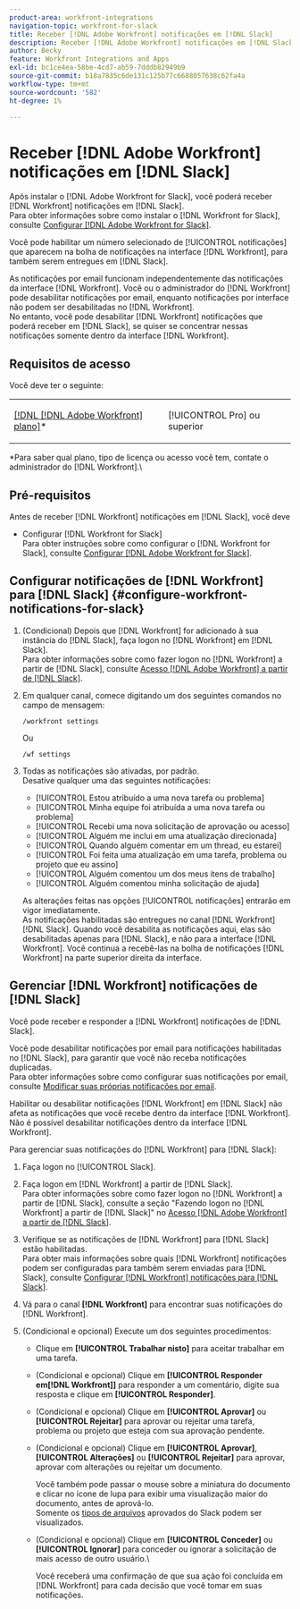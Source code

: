 ```yaml
---
product-area: workfront-integrations
navigation-topic: workfront-for-slack
title: Receber [!DNL Adobe Workfront] notificações em [!DNL Slack]
description: Receber [!DNL Adobe Workfront] notificações em [!DNL Slack]
author: Becky
feature: Workfront Integrations and Apps
exl-id: bc1ce4ea-58be-4cd7-ab59-7dddb82949b9
source-git-commit: b18a7835c6de131c125b77c6688057638c62fa4a
workflow-type: tm+mt
source-wordcount: '582'
ht-degree: 1%

---
```


# Receber [!DNL Adobe Workfront] notificações em [!DNL Slack]

<!--
<p data-mc-conditions="QuicksilverOrClassic.Draft mode">(NOTE: Alina: *** Linked to Accessing Workfront from Slack.***Some of this information is duplicating in Accessing Workfront from Slack (also screen shots))</p>
-->

Após instalar o [!DNL Adobe Workfront for Slack], você poderá receber [!DNL Workfront] notificações em [!DNL Slack].\
Para obter informações sobre como instalar o [!DNL Workfront for Slack], consulte [Configurar [!DNL Adobe Workfront for Slack]](../../workfront-integrations-and-apps/using-workfront-with-slack/configure-workfront-for-slack.md).

Você pode habilitar um número selecionado de [!UICONTROL notificações] que aparecem na bolha de notificações na interface [!DNL Workfront], para também serem entregues em [!DNL Slack].

As notificações por email funcionam independentemente das notificações da interface [!DNL Workfront]. Você ou o administrador do [!DNL Workfront] pode desabilitar notificações por email, enquanto notificações por interface não podem ser desabilitadas no [!DNL Workfront].\
No entanto, você pode desabilitar [!DNL Workfront] notificações que poderá receber em [!DNL Slack], se quiser se concentrar nessas notificações somente dentro da interface [!DNL Workfront].

## Requisitos de acesso

Você deve ter o seguinte:

<table style="table-layout:auto"> 
 <col> 
 </col> 
 <col> 
 </col> 
 <tbody> 
  <tr> 
   <td role="rowheader"><a href="https://business.adobe.com/br/products/workfront/pricing.html" target="_blank">[!DNL [!DNL Adobe Workfront] plano]</a>*</td> 
   <td> <p>[!UICONTROL Pro] ou superior</p> </td> 
  </tr> 
 </tbody> 
</table>

&#42;Para saber qual plano, tipo de licença ou acesso você tem, contate o administrador do [!DNL Workfront].\

## Pré-requisitos

Antes de receber [!DNL Workfront] notificações em [!DNL Slack], você deve

* Configurar [!DNL Workfront for Slack]\
   Para obter instruções sobre como configurar o [!DNL Workfront for Slack], consulte [Configurar [!DNL Adobe Workfront for Slack]](../../workfront-integrations-and-apps/using-workfront-with-slack/configure-workfront-for-slack.md).

## Configurar notificações de [!DNL Workfront] para [!DNL Slack] {#configure-workfront-notifications-for-slack}

1. (Condicional) Depois que [!DNL Workfront] for adicionado à sua instância do [!DNL Slack], faça logon no [!DNL Workfront] em [!DNL Slack].\
   Para obter informações sobre como fazer logon no [!DNL Workfront] a partir de [!DNL Slack], consulte [Acesso [!DNL Adobe Workfront] a partir de [!DNL Slack]](../../workfront-integrations-and-apps/using-workfront-with-slack/access-workfront-from-slack.md).

1. Em qualquer canal, comece digitando um dos seguintes comandos no campo de mensagem:

   `/workfront settings`

   Ou

   `/wf settings`

1. Todas as notificações são ativadas, por padrão.\
   Desative qualquer uma das seguintes notificações:

   * [!UICONTROL Estou atribuído a uma nova tarefa ou problema]
   * [!UICONTROL Minha equipe foi atribuída a uma nova tarefa ou problema]
   * [!UICONTROL Recebi uma nova solicitação de aprovação ou acesso]
   * [!UICONTROL Alguém me inclui em uma atualização direcionada]
   * [!UICONTROL Quando alguém comentar em um thread, eu estarei]
   * [!UICONTROL Foi feita uma atualização em uma tarefa, problema ou projeto que eu assino]
   * [!UICONTROL Alguém comentou um dos meus itens de trabalho]
   * [!UICONTROL Alguém comentou minha solicitação de ajuda]

   As alterações feitas nas opções [!UICONTROL notificações] entrarão em vigor imediatamente.\
   As notificações habilitadas são entregues no canal [!DNL Workfront] [!DNL Slack]. Quando você desabilita as notificações aqui, elas são desabilitadas apenas para [!DNL Slack], e não para a interface [!DNL Workfront]. Você continua a recebê-las na bolha de notificações [!DNL Workfront] na parte superior direita da interface.

## Gerenciar [!DNL Workfront] notificações de [!DNL Slack]

Você pode receber e responder a [!DNL Workfront] notificações de [!DNL Slack].

Você pode desabilitar notificações por email para notificações habilitadas no [!DNL Slack], para garantir que você não receba notificações duplicadas.\
Para obter informações sobre como configurar suas notificações por email, consulte [Modificar suas próprias notificações por email](../../workfront-basics/using-notifications/activate-or-deactivate-your-own-event-notifications.md).

Habilitar ou desabilitar notificações [!DNL Workfront] em [!DNL Slack] não afeta as notificações que você recebe dentro da interface [!DNL Workfront].\
Não é possível desabilitar notificações dentro da interface [!DNL Workfront].

Para gerenciar suas notificações do [!DNL Workfront] para [!DNL Slack]:

1. Faça logon no [!UICONTROL Slack].
1. Faça logon em [!DNL Workfront] a partir de [!DNL Slack].\
   Para obter informações sobre como fazer logon no [!DNL Workfront] a partir de [!DNL Slack], consulte a seção &quot;Fazendo logon no [!DNL Workfront] a partir de [!DNL Slack]&quot; no [Acesso [!DNL Adobe Workfront] a partir de [!DNL Slack]](../../workfront-integrations-and-apps/using-workfront-with-slack/access-workfront-from-slack.md).

1. Verifique se as notificações de [!DNL Workfront] para [!DNL Slack] estão habilitadas.\
   Para obter mais informações sobre quais [!DNL Workfront] notificações podem ser configuradas para também serem enviadas para [!DNL Slack], consulte [Configurar [!DNL Workfront] notificações para [!DNL Slack]](#configure-workfront-notifications-for-slack-configure-workfront-notifications-for-slack).

1. Vá para o canal **[!DNL Workfront]** para encontrar suas notificações do [!DNL Workfront].
1. (Condicional e opcional) Execute um dos seguintes procedimentos:

   * Clique em **[!UICONTROL Trabalhar nisto]** para aceitar trabalhar em uma tarefa.

   * (Condicional e opcional) Clique em **[!UICONTROL Responder em[!DNL Workfront]]** para responder a um comentário, digite sua resposta e clique em **[!UICONTROL Responder]**.

   * (Condicional e opcional) Clique em **[!UICONTROL Aprovar]** ou **[!UICONTROL Rejeitar]** para aprovar ou rejeitar uma tarefa, problema ou projeto que esteja com sua aprovação pendente.

   * (Condicional e opcional) Clique em **[!UICONTROL Aprovar]**, **[!UICONTROL Alterações]** ou **[!UICONTROL Rejeitar]** para aprovar, aprovar com alterações ou rejeitar um documento.

     Você também pode passar o mouse sobre a miniatura do documento e clicar no ícone de lupa para exibir uma visualização maior do documento, antes de aprová-lo.\
      Somente os [tipos de arquivos](https://api.slack.com/types/file) aprovados do Slack podem ser visualizados.

   * (Condicional e opcional) Clique em **[!UICONTROL Conceder]** ou **[!UICONTROL Ignorar]** para conceder ou ignorar a solicitação de mais acesso de outro usuário.\

     Você receberá uma confirmação de que sua ação foi concluída em [!DNL Workfront] para cada decisão que você tomar em suas notificações.
